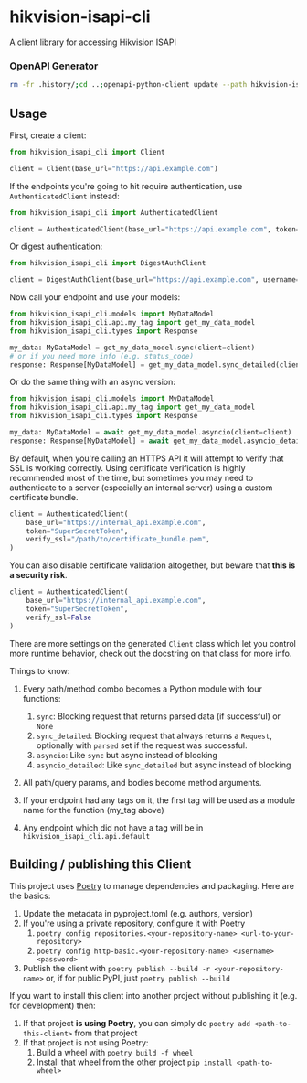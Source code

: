 # hikvision-isapi-cli
A client library for accessing Hikvision ISAPI

### OpenAPI Generator

```bash
rm -fr .history/;cd ..;openapi-python-client update --path hikvision-isapi-cli/openapi.json --custom-template-path=hikvision-isapi-cli/templates/ --config=hikvision-isapi-cli/.config.yaml;cd hikvision-isapi-cli
```

## Usage
First, create a client:

```python
from hikvision_isapi_cli import Client

client = Client(base_url="https://api.example.com")
```

If the endpoints you're going to hit require authentication, use `AuthenticatedClient` instead:

```python
from hikvision_isapi_cli import AuthenticatedClient

client = AuthenticatedClient(base_url="https://api.example.com", token="SuperSecretToken")
```

Or digest authentication:

```python
from hikvision_isapi_cli import DigestAuthClient

client = DigestAuthClient(base_url="https://api.example.com", username="username", password="SuperSecretPassword")
```

Now call your endpoint and use your models:

```python
from hikvision_isapi_cli.models import MyDataModel
from hikvision_isapi_cli.api.my_tag import get_my_data_model
from hikvision_isapi_cli.types import Response

my_data: MyDataModel = get_my_data_model.sync(client=client)
# or if you need more info (e.g. status_code)
response: Response[MyDataModel] = get_my_data_model.sync_detailed(client=client)
```

Or do the same thing with an async version:

```python
from hikvision_isapi_cli.models import MyDataModel
from hikvision_isapi_cli.api.my_tag import get_my_data_model
from hikvision_isapi_cli.types import Response

my_data: MyDataModel = await get_my_data_model.asyncio(client=client)
response: Response[MyDataModel] = await get_my_data_model.asyncio_detailed(client=client)
```

By default, when you're calling an HTTPS API it will attempt to verify that SSL is working correctly. Using certificate verification is highly recommended most of the time, but sometimes you may need to authenticate to a server (especially an internal server) using a custom certificate bundle.

```python
client = AuthenticatedClient(
    base_url="https://internal_api.example.com", 
    token="SuperSecretToken",
    verify_ssl="/path/to/certificate_bundle.pem",
)
```

You can also disable certificate validation altogether, but beware that **this is a security risk**.

```python
client = AuthenticatedClient(
    base_url="https://internal_api.example.com", 
    token="SuperSecretToken", 
    verify_ssl=False
)
```

There are more settings on the generated `Client` class which let you control more runtime behavior, check out the docstring on that class for more info.

Things to know:
1. Every path/method combo becomes a Python module with four functions:
    1. `sync`: Blocking request that returns parsed data (if successful) or `None`
    1. `sync_detailed`: Blocking request that always returns a `Request`, optionally with `parsed` set if the request was successful.
    1. `asyncio`: Like `sync` but async instead of blocking
    1. `asyncio_detailed`: Like `sync_detailed` but async instead of blocking

1. All path/query params, and bodies become method arguments.
1. If your endpoint had any tags on it, the first tag will be used as a module name for the function (my_tag above)
1. Any endpoint which did not have a tag will be in `hikvision_isapi_cli.api.default`

## Building / publishing this Client
This project uses [Poetry](https://python-poetry.org/) to manage dependencies  and packaging.  Here are the basics:
1. Update the metadata in pyproject.toml (e.g. authors, version)
1. If you're using a private repository, configure it with Poetry
    1. `poetry config repositories.<your-repository-name> <url-to-your-repository>`
    1. `poetry config http-basic.<your-repository-name> <username> <password>`
1. Publish the client with `poetry publish --build -r <your-repository-name>` or, if for public PyPI, just `poetry publish --build`

If you want to install this client into another project without publishing it (e.g. for development) then:
1. If that project **is using Poetry**, you can simply do `poetry add <path-to-this-client>` from that project
1. If that project is not using Poetry:
    1. Build a wheel with `poetry build -f wheel`
    1. Install that wheel from the other project `pip install <path-to-wheel>`
